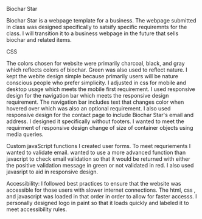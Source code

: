 Biochar Star

Biochar Star is a webpage template for a business.  The webpage submitted in class was designed specifically to satsify specific requiremnts for the class.  I will  transition it to a business webpage in the future that sells biochar and related items.   

CSS 

The colors chosen for website were primarily charcoal, black, and gray which reflects colors of biochar.  Green was also used to reflect nature.  I kept the webite design simple because primarily users will be nature conscious people who prefer simplicity. I adjusted in css for mobile and desktop usage which meets the mobile first requirement. I used responsive design for the navigation bar which meets the responsive design requirement.  The navigation bar includes text that changes color when hovered over which was also an optional requirement. I also used responsive design for the contact page to include  Biochar Star's email and address. I designed it specifically without footers.  I wanted to meet the requirment of responsive design change of size of container objects using media queries.     



Custom javaScript functions
 I created user forms.  To meet requriements I wanted to validate email.  wanted to use a more advanced function than javacript to  check email validation so that it would be returned with either the positive validation message in green or not validated in red.  I also used javasript to aid in responsive design.

  

Accessibility:  I followed best practices to ensure that the website was accessible for those users with slower internet connections. The html, css , and javascript was loaded in that order in order to allow for faster accesss.   I  personally designed logo in paint so that it loads quickly and labeled it to meet accessibility rules.  


